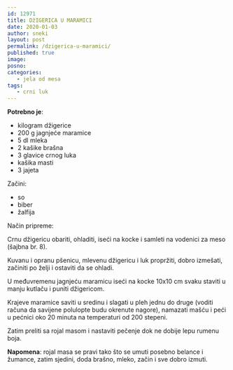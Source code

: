 ```yaml
---
id: 12971
title: DžIGERICA U MARAMICI
date: 2020-01-03
author: sneki
layout: post
permalink: /dzigerica-u-maramici/
published: true
image: 
posno: 
categories:
   - jela od mesa
tags:
   - crni luk
---
```

**Potrebno je**:

* kilogram džigerice 
* 200 g jagnjeće maramice
* 5 dl mleka
* 2 kašike brašna
* 3 glavice crnog luka 
* kašika masti 
* 3 jajeta

Začini:

* so
* biber
* žalfija

Način pripreme:

Crnu džigericu obariti, ohladiti, iseći na kocke i samleti na vodenici za meso (šajbna br. 8). 

Kuvanu i opranu pšenicu, mlevenu džigericu i luk propržiti, dobro izmešati, začiniti po želji i ostaviti da se ohladi. 

U međuvremenu jagnjeću maramicu iseći na kocke 10x10 cm svaku staviti u manju kutlaču i puniti džigericom.

Krajeve maramice saviti u sredinu i slagati u pleh jednu do druge (voditi računa da savijene polulopte budu okrenute nagore), namazati mašću i peći u pećnici oko 20 minuta na temperaturi od 200 stepeni.

Zatim preliti sa rojal masom i nastaviti pečenje dok ne dobije lepu rumenu boja.

**Napomena**:   rojal masa se pravi tako što se umuti posebno belance i žumance, zatim sjedini, doda brašno,
mleko, začin i sve dobro izmuti. 

  

